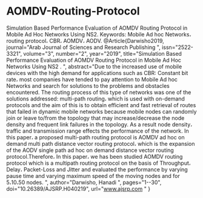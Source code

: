 # AOMDV-Routing-Protocol
Simulation Based Performance Evaluation of AOMDV Routing Protocol in Mobile Ad Hoc Networks Using NS2.
Keywords: Mobile Ad hoc Networks، routing protocol، CBR، AOMDV، AODV.
@Article{Darwisho2019, journal="Arab Journal of Sciences and Research Publishing ", issn="2522-3321", volume="3", number="2", year="2019", title="Simulation Based Performance Evaluation of AOMDV Routing Protocol in Mobile Ad Hoc Networks Using NS2 . ", abstract="Due to the increased use of mobile devices with the high demand for applications such as CBR: Constant bit rate، most companies have tended to pay attention to Mobile Ad hoc Networks and search for solutions to the problems and obstacles encountered. The routing process of this type of networks was one of the solutions addressed: multi-path routing، which is used with on-demand protocols and the aim of this is to obtain efficient and fast retrieval of routes that failed in dynamic mobile networks because mobile nodes can randomly join or leave to/from the topology that may increase/decrease the node density and frequent link failures in the topology. As a result node density، traffic and transmission range effects the performance of the network.
In this paper، a proposed multi-path routing protocol is AOMDV ad hoc on demand multi path distance vector routing protocol، which is the expansion of the AODV single path ad hoc on demand distance vector routing protocol.Therefore، In this paper، we has been studied AOMDV routing protocol which is a multipath routing protocol on the basis of Throughput، Delay، Packet-Loss and Jitter and evaluated the performance by varying pause time and varying maximum speed of the moving nodes and for 5،10،50 nodes. ", author="Darwisho, Hanadi ", pages="1--30", doi="10.26389/AJSRP.H040219", url="www.ajsrp.com " }

